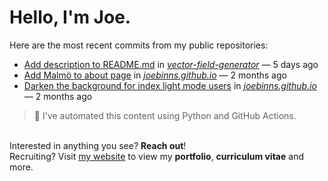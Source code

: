 # Hello, I'm Joe.
Here are the most recent commits from my public repositories:<br>
<!--activity_section_start-->
- [Add description to README.md](https://github.com/joebinns/vector-field-generator/commit/fbfebd66d54fa923dbc9f6c87064bb2fa90990c3) in [*vector-field-generator*](https://github.com/joebinns/vector-field-generator) — 5 days ago
- [Add Malmö to about page](https://github.com/joebinns/joebinns.github.io/commit/abd013e08478e6d2c3958787da475b1416ce8208) in [*joebinns.github.io*](https://github.com/joebinns/joebinns.github.io) — 2 months ago
- [Darken the background for index light mode users](https://github.com/joebinns/joebinns.github.io/commit/8c87357809548f110c1d66b8183c067527f862bf) in [*joebinns.github.io*](https://github.com/joebinns/joebinns.github.io) — 2 months ago
<!--activity_section_end-->
> 🚀 I've automated this content using Python  and GitHub Actions.

<br>Interested in anything you see? **Reach out**!<br>
Recruiting? Visit [my website](https://joebinns.com/) to view my **portfolio**, **curriculum vitae** and more.
